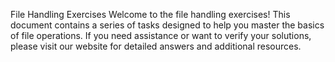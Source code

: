 File Handling Exercises
Welcome to the file handling exercises! This document contains a series of 
tasks designed to help you master the basics of file operations. If you 
need assistance or want to verify your solutions, please visit our website 
for detailed answers and additional resources.
